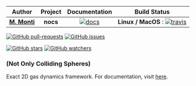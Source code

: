 | **Author**   | **Project** | **Documentation**                                                                   | **Build Status**              |
|:------------:|:-----------:|:-----------------------------------------------------------------------------------:|:-----------------------------:|
|   [**M. Monti**](https://github.com/matteomonti)   |  **nocs**  | [![docs](https://img.shields.io/readthedocs/:packageName/:version.svg?style=plastic)](https://github.com/matteomonti/nocs/blob/master/docs/README.md) | **Linux / MacOS** : [![travis](https://travis-ci.com/Nico-Curti/nocs.svg?branch=master)](https://travis-ci.com/Nico-Curti/nocs) |

[![GitHub pull-requests](https://img.shields.io/github/issues-pr/matteomonti/nocs.svg?style=plastic)](https://github.com/matteomonti/nocs/pulls)
[![GitHub issues](https://img.shields.io/github/issues/matteomonti/nocs.svg?style=plastic)](https://github.com/matteomonti/nocs/issues)

[![GitHub stars](https://img.shields.io/github/stars/matteomonti/nocs.svg?label=Stars&style=social)](https://github.com/matteomonti/nocs/stargazers)
[![GitHub watchers](https://img.shields.io/github/watchers/matteomonti/nocs.svg?label=Watch&style=social)](https://github.com/matteomonti/nocs/watchers)

### (Not Only Colliding Spheres)

Exact 2D gas dynamics framework.
For documentation, visit [here](https://github.com/matteomonti/nocs/blob/master/docs/README.md).

